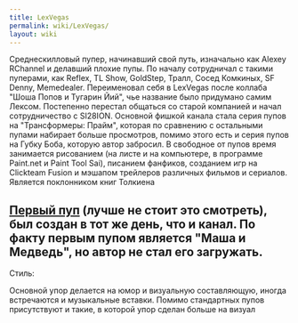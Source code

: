 ```yaml
---
title: LexVegas
permalink: wiki/LexVegas/
layout: wiki
---
```


Среднескилловый пупер, начинавший свой путь, изначально как Alexey
RChannel и делавший плохие пупы. По началу сотрудничал с такими
пуперами, как Reflex, TL Show, GoldStep, Тралл, Сосед Комкиных, SF
Denny, Memedealer. Переименовал себя в LexVegas после коллаба "Шоша
Попов и Тугарин Йий", чье название было придумано самим Лексом.
Постепенно перестал общаться со старой компанией и начал сотрудничество
с SI28ION. Основной фишкой канала стала серия пупов на "Трансформеры:
Прайм", которая по сравнению с остальными пупами набирает больше
просмотров, помимо этого есть и серия пупов на Губку Боба, которую автор
забросил. В свободное от пупов время занимается рисованием (на листе и
на компьютере, в программе Paint.net и Paint Tool Sai), писанием
фанфиков, созданием игр на Clickteam Fusion и мэшапом трейлеров
различных фильмов и сериалов. Является поклонником книг Толкиена

[Первый пуп](https://www.youtube.com/watch?v=miW0-abZlq0) (лучше не
стоит это смотреть), был создан в тот же день, что и канал. По факту
первым пупом является "Маша и Медведь", но автор не стал его загружать.
-

Стиль:

Основной упор делается на юмор и визуальную составляющую, иногда
встречаются и музыкальные вставки. Помимо стандартных пупов присутствуют
и такие, в которой упор сделан больше на визуал
